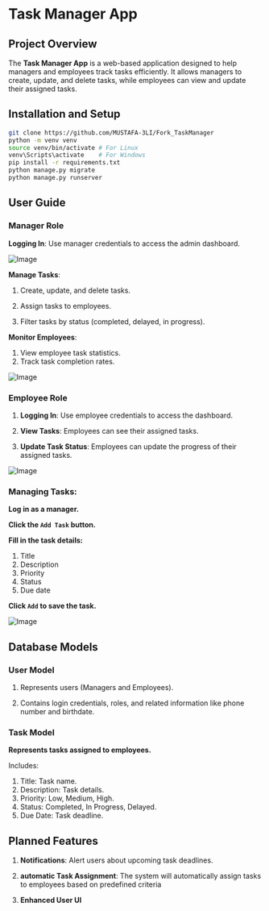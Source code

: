 # Task Manager App

## Project Overview

The **Task Manager App** is a web-based application designed to help managers and employees track tasks efficiently. It allows managers to create, update, and delete tasks, while employees can view and update their assigned tasks.

## Installation and Setup

```bash
git clone https://github.com/MUSTAFA-3LI/Fork_TaskManager
python -m venv venv
source venv/bin/activate # For Linux
venv\Scripts\activate    # For Windows
pip install -r requirements.txt
python manage.py migrate
python manage.py runserver
```

## User Guide

### Manager Role

**Logging In**: Use manager credentials to access the admin dashboard.

![Image](https://github.com/user-attachments/assets/1ad5d251-2ca2-4081-bd85-b767c171bdb4)

**Manage Tasks**:

1. Create, update, and delete tasks.

2. Assign tasks to employees.

3. Filter tasks by status (completed, delayed, in progress).

**Monitor Employees**:

1. View employee task statistics.
2. Track task completion rates.

![Image](https://github.com/user-attachments/assets/da9aa6c5-74f0-41e7-b9ab-28e1bfacc74b)

### Employee Role

1. **Logging In**: Use employee credentials to access the dashboard.

2. **View Tasks**: Employees can see their assigned tasks.

3. **Update Task Status**: Employees can update the progress of their assigned tasks.

![Image](https://github.com/user-attachments/assets/1ead928e-d503-42ec-909b-6d37b420adea)

### Managing Tasks:

**Log in as a manager.**

**Click the `Add Task` button.**

**Fill in the task details:**

1. Title
2. Description
3. Priority
4. Status
5. Due date

**Click `Add` to save the task.**

![Image](https://github.com/user-attachments/assets/9963cefc-bcb6-4862-b6b2-a73608350935)

## Database Models

### User Model

1. Represents users (Managers and Employees).

2. Contains login credentials, roles, and related information like phone number and birthdate.

### Task Model

**Represents tasks assigned to employees.**

Includes:

1. Title: Task name.
2. Description: Task details.
3. Priority: Low, Medium, High.
4. Status: Completed, In Progress, Delayed.
5. Due Date: Task deadline.

## Planned Features

1. **Notifications**: Alert users about upcoming task deadlines.

2. **automatic Task Assignment**: The system will automatically assign tasks to employees based on predefined criteria

3. **Enhanced User UI**
